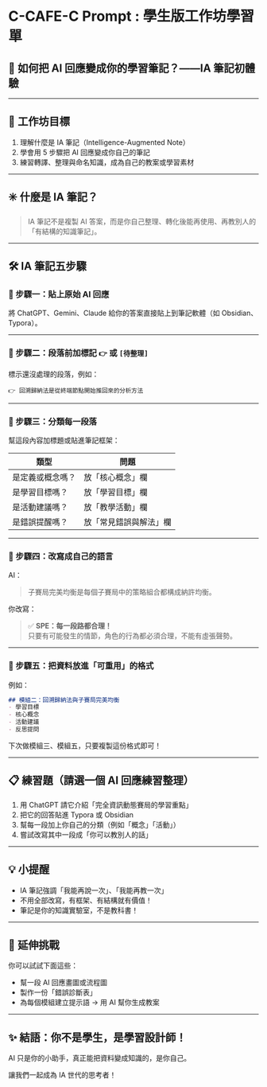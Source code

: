 # C-CAFE-C Prompt : 學生版工作坊學習單  
## 🧠 如何把 AI 回應變成你的學習筆記？——IA 筆記初體驗

---

## 🎯 工作坊目標

1. 理解什麼是 IA 筆記（Intelligence-Augmented Note）
2. 學會用 5 步驟把 AI 回應變成你自己的筆記
3. 練習轉譯、整理與命名知識，成為自己的教案或學習素材

---

## ✳️ 什麼是 IA 筆記？

> IA 筆記不是複製 AI 答案，而是你自己整理、轉化後能再使用、再教別人的「有結構的知識筆記」。

---

## 🛠️ IA 筆記五步驟

### 🔹 步驟一：貼上原始 AI 回應
將 ChatGPT、Gemini、Claude 給你的答案直接貼上到筆記軟體（如 Obsidian、Typora）。

---

### 🔹 步驟二：段落前加標記 `👉` 或 `[待整理]`
標示還沒處理的段落，例如：

```
👉 回溯歸納法是從終端節點開始推回來的分析方法
```

---

### 🔹 步驟三：分類每一段落

幫這段內容加標題或貼進筆記框架：

| 類型             | 問題 |
|------------------|------|
| 是定義或概念嗎？ | 放「核心概念」欄 |
| 是學習目標嗎？   | 放「學習目標」欄 |
| 是活動建議嗎？   | 放「教學活動」欄 |
| 是錯誤提醒嗎？   | 放「常見錯誤與解法」欄 |

---

### 🔹 步驟四：改寫成自己的語言

AI：
> 子賽局完美均衡是每個子賽局中的策略組合都構成納許均衡。

你改寫：
> ✅ **SPE：每一段路都合理！**  
只要有可能發生的情節，角色的行為都必須合理，不能有虛張聲勢。

---

### 🔹 步驟五：把資料放進「可重用」的格式

例如：

```markdown
## 模組二：回溯歸納法與子賽局完美均衡
- 學習目標
- 核心概念
- 活動建議
- 反思提問
```

下次做模組三、模組五，只要複製這份格式即可！

---

## 📋 練習題（請選一個 AI 回應練習整理）

1. 用 ChatGPT 請它介紹「完全資訊動態賽局的學習重點」
2. 把它的回答貼進 Typora 或 Obsidian
3. 幫每一段加上你自己的分類（例如「概念」「活動」）
4. 嘗試改寫其中一段成「你可以教別人的話」

---

## 💡 小提醒

- IA 筆記強調「我能再說一次」、「我能再教一次」
- 不用全部改寫，有框架、有結構就有價值！
- 筆記是你的知識實驗室，不是教科書！

---

## 🧠 延伸挑戰

你可以試試下面這些：

- 幫一段 AI 回應畫圖或流程圖
- 製作一份「錯誤診斷表」
- 為每個模組建立提示語 → 用 AI 幫你生成教案

---

## ✨ 結語：你不是學生，是學習設計師！

AI 只是你的小助手，真正能把資料變成知識的，是你自己。

讓我們一起成為 IA 世代的思考者！

